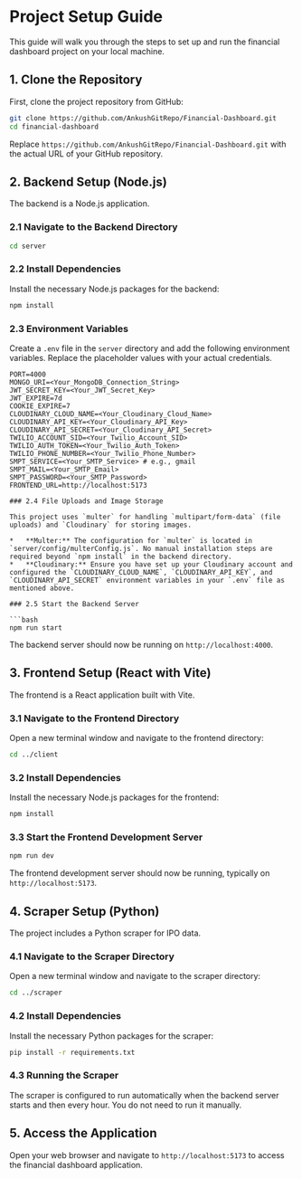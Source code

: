 # Project Setup Guide

This guide will walk you through the steps to set up and run the financial dashboard project on your local machine.

## 1. Clone the Repository

First, clone the project repository from GitHub:

```bash
git clone https://github.com/AnkushGitRepo/Financial-Dashboard.git
cd financial-dashboard
```
Replace `https://github.com/AnkushGitRepo/Financial-Dashboard.git` with the actual URL of your GitHub repository.

## 2. Backend Setup (Node.js)

The backend is a Node.js application.

### 2.1 Navigate to the Backend Directory

```bash
cd server
```

### 2.2 Install Dependencies

Install the necessary Node.js packages for the backend:

```bash
npm install
```

### 2.3 Environment Variables

Create a `.env` file in the `server` directory and add the following environment variables. Replace the placeholder values with your actual credentials.

```
PORT=4000
MONGO_URI=<Your_MongoDB_Connection_String>
JWT_SECRET_KEY=<Your_JWT_Secret_Key>
JWT_EXPIRE=7d
COOKIE_EXPIRE=7
CLOUDINARY_CLOUD_NAME=<Your_Cloudinary_Cloud_Name>
CLOUDINARY_API_KEY=<Your_Cloudinary_API_Key>
CLOUDINARY_API_SECRET=<Your_Cloudinary_API_Secret>
TWILIO_ACCOUNT_SID=<Your_Twilio_Account_SID>
TWILIO_AUTH_TOKEN=<Your_Twilio_Auth_Token>
TWILIO_PHONE_NUMBER=<Your_Twilio_Phone_Number>
SMPT_SERVICE=<Your_SMTP_Service> # e.g., gmail
SMPT_MAIL=<Your_SMTP_Email>
SMPT_PASSWORD=<Your_SMTP_Password>
FRONTEND_URL=http://localhost:5173

### 2.4 File Uploads and Image Storage

This project uses `multer` for handling `multipart/form-data` (file uploads) and `Cloudinary` for storing images.

*   **Multer:** The configuration for `multer` is located in `server/config/multerConfig.js`. No manual installation steps are required beyond `npm install` in the backend directory.
*   **Cloudinary:** Ensure you have set up your Cloudinary account and configured the `CLOUDINARY_CLOUD_NAME`, `CLOUDINARY_API_KEY`, and `CLOUDINARY_API_SECRET` environment variables in your `.env` file as mentioned above.

### 2.5 Start the Backend Server

```bash
npm run start
```
The backend server should now be running on `http://localhost:4000`.

## 3. Frontend Setup (React with Vite)

The frontend is a React application built with Vite.

### 3.1 Navigate to the Frontend Directory

Open a new terminal window and navigate to the frontend directory:

```bash
cd ../client
```

### 3.2 Install Dependencies

Install the necessary Node.js packages for the frontend:

```bash
npm install
```

### 3.3 Start the Frontend Development Server

```bash
npm run dev
```
The frontend development server should now be running, typically on `http://localhost:5173`.

## 4. Scraper Setup (Python)

The project includes a Python scraper for IPO data.

### 4.1 Navigate to the Scraper Directory

Open a new terminal window and navigate to the scraper directory:

```bash
cd ../scraper
```

### 4.2 Install Dependencies

Install the necessary Python packages for the scraper:

```bash
pip install -r requirements.txt
```

### 4.3 Running the Scraper

The scraper is configured to run automatically when the backend server starts and then every hour. You do not need to run it manually.

## 5. Access the Application

Open your web browser and navigate to `http://localhost:5173` to access the financial dashboard application.
